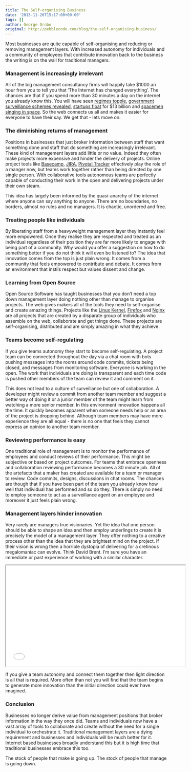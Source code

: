 ```yaml
---
title: The Self-organising Business
date: '2013-11-26T15:17:00+00:00'
tags: []
author: George Ornbo
original: http://pebblecode.com/blog/the-self-organising-business/
---
```

<p>Most businesses are quite capable of self-organising and reducing or removing management layers. With increased autonomy for individuals and a community of employees that contribute innovation back to the business the writing is on the wall for traditional managers.</p>

<h3>Management is increasingly irrelevant</h3>

<p>All of the big management consultancy firms will happily take $1000 an hour from you to tell you that &lsquo;The Internet has changed everything&rsquo;. The chances are that if you spend more than 30 minutes a day on the internet you already know this. You will have seen <a href="https://en.wikipedia.org/wiki/Egyptian_Revolution_of_2011">regimes topple</a>, <a href="http://www.theguardian.com/world/2013/jun/06/us-tech-giants-nsa-data">government surveillance schemes revealed</a>, <a href="https://twitter.com/twitter/statuses/378261932148416512">startups float</a> for $13 billion and <a href="https://www.youtube.com/watch?v=KaOC9danxNo">spacemen singing in space</a>. So the web connects us all and makes it easier for everyone to have their say. We get that - lets move on.</p>

<h3>The diminishing returns of management</h3>

<p>Positions in businesses that just broker information between staff that want something done and staff that do something are increasingly irrelevant. These kind of management layers add little or no value.  Indeed they often make projects more expensive and hinder the delivery of projects. Online project tools like <a href="https://basecamp.com/">Basecamp</a>, <a href="https://www.atlassian.com/software/jira">JIRA</a>, <a href="https://www.pivotaltracker.com/">Pivotal Tracker</a> effectively play the role of a manger now, but teams work together rather than being directed by one single person. With collaborative tools autonomous teams are perfectly capable of conducting their work in the open and delivering projects under their own steam.</p>

<p>This idea has largely been informed by the quasi-anarchy of the internet where anyone can say anything to anyone. There are no boundaries, no borders, almost no rules and no managers. It is chaotic, unordered and free.</p>

<h3>Treating people like individuals</h3>

<p>By liberating staff from a heavyweight management layer they instantly feel more empowered. Once they realise they are respected and treated as an individual regardless of their position they are far more likely to engage with being part of a community. Why would you offer a suggestion on how to do something better if you do not think it will even be listened to? The idea that innovation comes from the top is just plain wrong. It comes from a community that feels empowered to contribute and debate. It comes from an environment that instils respect but values dissent and change.</p>

<h3>Learning from Open Source</h3>

<p>Open Source Software has taught businesses that you don&rsquo;t need a top down management layer doing nothing other than manage to organise projects. The web gives makers all of the tools they need to self-organise and create amazing things. Projects like the <a href="https://www.kernel.org/">Linux Kernel</a>, <a href="https://mozilla.org/firefox">Firefox</a> and <a href="http://nginx.org/">Nginx</a> are all projects that are created by a disparate group of individuals who assemble on the web, collaborate and get things done. These projects are self-organising, distributed and are simply amazing in what they achieve.</p>

<h3>Teams become self-regulating</h3>

<p>If you give teams autonomy they start to become self-regulating. A project team can be connected throughout the day via a chat room with bots pushing messages into the rooms around code commits, tickets being closed, and messages from monitoring software. Everyone is working in the open. The work that individuals are doing is transparent and each time code is pushed other members of the team can review it and comment on it.</p>

<p>This does not lead to a culture of surveillance but one of collaboration. A developer might review a commit from another team member and suggest a better way of doing it or a junior member of the team might learn from watching a more senior member. In this environment innovation happens all the time. It quickly becomes apparent when someone needs help or an area of the project is dropping behind. Although team members may have more experience they are all equal - there is no one that feels they cannot express an opinion to another team member.</p>

<h3>Reviewing performance is easy</h3>

<p>One traditional role of management is to monitor the performance of employees and conduct reviews of their performance. This might be subjective or based on project outcomes. For teams that embrace openness and collaboration reviewing performance becomes a 30 minute job. All of the artefacts that a maker has created are available for a team or manager to review. Code commits, designs, discussions in chat rooms. The chances are though that if you have been part of the team you already know how well that individual has performed and so do they. There is simply no need to employ someone to act as a surveillance agent on an employee and moreover it just feels plain wrong.</p>

<h3>Management layers hinder innovation</h3>

<p>Very rarely are managers true visionaries. Yet the idea that one person should be able to shape an idea and then employ underlings to create it is precisely the model of a management layer. They offer nothing to a creative process other than the idea that they are brightest mind on the project. If their vision is wrong then a horrible dystopia of delivering for a cretinous megalomaniac can evolve. Think David Brent. I&rsquo;m sure you have an immediate or past experience of working with a similar character.</p>

<iframe width="560" height="315" src="//www.youtube.com/embed/J8HsAZnzTUA?list=PLO-wxIy9sHyZ0qOHYmScUxpSAWim6pWZ5" allowfullscreen></iframe>

<p>If you give a team autonomy and connect them together then light direction is all that is required. More often than not you will find that the team begins to generate more innovation than the initial direction could ever have imagined.</p>

<h3>Conclusion</h3>

<p>Businesses no longer derive value from management positions that broker information in the way they once did. Teams and individuals now have a vast array of tools to collaborate and create without the need for a single individual to orchestrate it.  Traditional management layers are a dying requirement and businesses and individuals will be much better for it. Internet based businesses broadly understand this but it is high time that traditional businesses embrace this too.</p>

<p>The stock of people that make is going up. The stock of people that manage is going down.</p>
